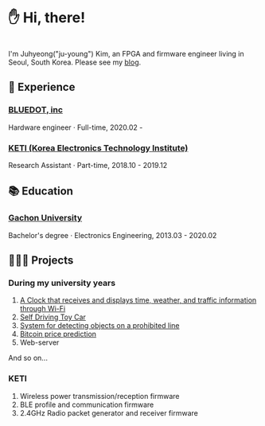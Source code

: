 # ✋ Hi, there!

<br>I'm Juhyeong("ju-young") Kim, an FPGA and firmware engineer living in Seoul, South Korea. Please see my [blog](https://techne-atelier.com/).

## 📌 Experience

### [BLUEDOT, inc](https://blue-dot.io/)

Hardware engineer · Full-time, 2020.02 -

### [KETI (Korea Electronics Technology Institute)](https://www.keti.re.kr/)

Research Assistant · Part-time, 2018.10 - 2019.12

## 📚 Education

### [Gachon University](https://www.gachon.ac.kr/sites/eng/index..do)

Bachelor's degree · Electronics Engineering, 2013.03 - 2020.02

## 🧑🏻‍💻 Projects

### During my university years

1. [A Clock that receives and displays time, weather, and traffic information through Wi-Fi]((https://github.com/juhyeong-tech/overwatch))
2. [Self Driving Toy Car](https://github.com/juhyeong-tech/self-driving-toy-car)
3. [System for detecting objects on a prohibited line](https://github.com/juhyeong-tech/seoul-iot-2018)
4. [Bitcoin price prediction](https://github.com/juhyeong-tech/bitcoin-price-prediction)
5. Web-server

And so on...

### KETI

1. Wireless power transmission/reception firmware
2. BLE profile and communication firmware
3. 2.4GHz Radio packet generator and receiver firmware

